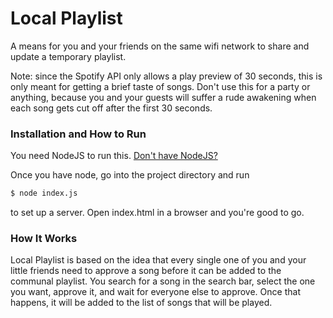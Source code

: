 
# Local Playlist
A means for you and your friends on the same wifi network to share and update a temporary playlist.

Note: since the Spotify API only allows a play preview of 30 seconds, this is only meant for getting a brief taste of songs. Don't use this for a party or anything, because you and your guests will suffer a rude awakening when each song gets cut off after the first 30 seconds.


### Installation and How to Run

You need NodeJS to run this. [Don't have NodeJS?](http://lmgtfy.com/?q=install+nodejs)

Once you have node, go into the project directory and run

```Bash
$ node index.js
```
to set up a server. Open index.html in a browser and you're good to go.


### How It Works

Local Playlist is based on the idea that every single one of you and your little friends need to approve a song before it can be added to the communal playlist. You search for a song in the search bar, select the one you want, approve it, and wait for everyone else to approve. Once that happens, it will be added to the list of songs that will be played.
